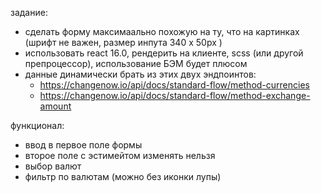 задание:
- сделать форму максимаально похожую на ту, что на картинках (шрифт не важен, размер инпута 340 x 50px )
- использовать react 16.0, рендерить на клиенте, scss (или другой препроцессор), использование БЭМ будет плюсом
- данные динамически брать из этих двух эндпоинтов:
  - https://changenow.io/api/docs/standard-flow/method-currencies
  - https://changenow.io/api/docs/standard-flow/method-exchange-amount

функционал:
- ввод в первое поле формы
- второе поле с эстимейтом изменять нельзя
- выбор валют
- фильтр по валютам (можно без иконки лупы)